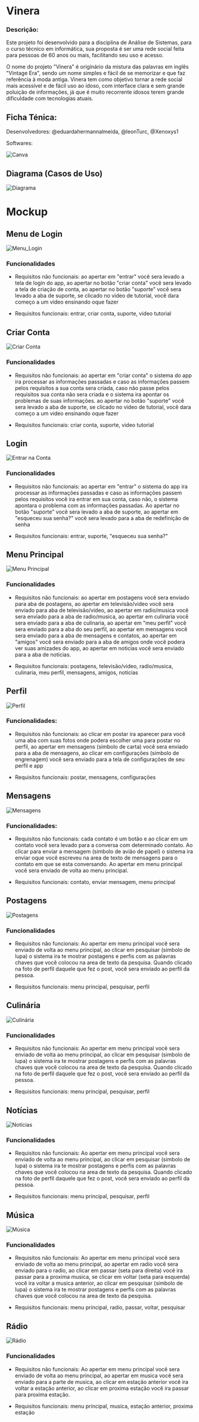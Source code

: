 # Vinera

### Descrição:
Este projeto foi desenvolvido para a disciplina de Análise de Sistemas, para o curso técnico em informática, sua proposta é ser uma rede social feita para pessoas de 60 anos ou mais, facilitando seu uso e acesso. 
  
O nome do projeto "Vinera" é originário da mistura das palavras em inglês "Vintage Era", sendo um nome simples e fácil de se memorizar e que faz referência à moda antiga. Vinera tem como objetivo tornar a rede social mais acessível e de fácil uso ao idoso, com interface clara e sem grande poluição de informações, já que é muito recorrente idosos terem grande dificuldade com tecnologias atuais.

## Ficha Ténica:

Desenvolvedores: @eduardahermannalmeida, @leonTurc, @Xenoxys1


Softwares:

![Canva](https://img.shields.io/badge/Canva-%2300C4CC.svg?style=for-the-badge&logo=Canva&logoColor=white)


## Diagrama (Casos de Uso)

![Diagrama](./)

# Mockup

## Menu de Login
![Menu_Login](./Menu_Login.png)

### Funcionalidades

- Requisitos não funcionais: ao apertar em "entrar" você sera levado a tela de login do app, ao apertar no botão "criar conta" você sera levado
  a tela de criação de conta, ao apertar no botão "suporte" você sera levado a aba de suporte, se clicado no video de tutorial, você dara começo
  a um video ensinando oque fazer


- Requisitos funcionais: entrar, criar conta, suporte, video tutorial

## Criar Conta
![Criar Conta](./Criar_Conta.png)

### Funcionalidades

- Requisitos não funcionais: ao apertar em "criar conta" o sistema do app ira processar as informações passadas
  e caso as informações passem pelos requisitos a sua conta sera criada, caso não passe pelos requisitos sua conta não
  sera criada e o sistema ira apontar os problemas de suas informações. ao apertar no botão "suporte" você sera levado
  a aba de suporte, se clicado no video de tutorial, você dara começo a um video ensinando oque fazer


- Requisitos funcionais: criar conta, suporte, video tutorial

## Login
![Entrar na Conta](./Entrar_Na_Conta.png)

### Funcionalidades

- Requisitos não funcionais:  ao apertar em "entrar" o sistema do app ira processar as informações passadas
  e caso as informações passem pelos requisitos você ira entrar em sua conta, caso não, o sistema apontara o
  problema com as informações passadas. Ao apertar no botão "suporte" você sera levado
  a aba de suporte, ao apertar em "esqueceu sua senha?" você sera levado para a aba de redefinição de senha


- Requisitos funcionais: entrar, suporte, "esqueceu sua senha?"

## Menu Principal
![Menu Principal](./Menu_Principal.png)

### Funcionalidades

- Requisitos não funcionais: ao apertar em postagens você sera enviado para aba de postagens, ao apertar em televisão/video você sera enviado para aba de televisão/video,
  ao apertar em radio/musica você sera enviado para a aba de radio/musica, ao apertar em culinaria você sera enviado para a aba de culinaria, ao apertar em "meu perfil" você sera enviado para a aba do seu perfil, ao apertar em mensagens você sera enviado para a aba de mensagens e contatos, ao apertar em "amigos" você sera enviado para a aba de amigos onde você podera ver suas amizades do app, ao apertar em noticias você sera enviado para a aba de noticias.


- Requisitos funcionais: postagens, televisão/video, radio/musica, culinaria, meu perfil, mensagens, amigos, noticias


## Perfil
![Perfil](./perfil.png)

### Funcionalidades:

- Requisitos não funcionais: ao clicar em postar ira aparecer para você uma aba com suas fotos onde podera escolher uma para postar no perfil, ao apertar em mensagens (simbolo de carta) você sera enviado para a aba de mensagens, ao clicar em configurações (simbolo de engrenagem) você sera enviado para a tela de configurações de seu perfil e app


- Requisitos funcionais: postar, mensagens, configurações


## Mensagens
![Mensagens](./mensagens.png)

### Funcionalidades:

- Requisitos não funcionais: cada contato é um botão e ao clicar em um contato você sera levado para a conversa com determinado contato. Ao clicar para enviar a mensagem (simbolo de avião de papel) o sistema ira enviar oque você escreveu na area de texto de mensagens para o contato em que se esta conversando. Ao apertar em menu principal você sera enviado de volta ao menu principal.


- Requisitos funcionais: contato, enviar mensagem, menu principal


## Postagens
![Postagens](./Postagens.png)

### Funcionalidades

- Requisitos não funcionais: Ao apertar em menu principal você sera enviado de volta ao menu principal, ao clicar em pesquisar (simbolo de lupa) o sistema ira te mostrar postagens e perfis com as palavras chaves que você colocou na area de texto da pesquisa. Quando clicado na foto de perfil daquele que fez o post, você sera enviado ao perfil da pessoa.


- Requisitos funcionais: menu principal, pesquisar, perfil


## Culinária
![Culinária](./Culinária.png)

### Funcionalidades

- Requisitos não funcionais: Ao apertar em menu principal você sera enviado de volta ao menu principal, ao clicar em pesquisar (simbolo de lupa) o sistema ira te mostrar postagens e perfis com as palavras chaves que você colocou na area de texto da pesquisa. Quando clicado na foto de perfil daquele que fez o post, você sera enviado ao perfil da pessoa.


- Requisitos funcionais: menu principal, pesquisar, perfil

## Notícias
![Notícias](./Notícias.png)

### Funcionalidades

- Requisitos não funcionais: Ao apertar em menu principal você sera enviado de volta ao menu principal, ao clicar em pesquisar (simbolo de lupa) o sistema ira te mostrar postagens e perfis com as palavras chaves que você colocou na area de texto da pesquisa. Quando clicado na foto de perfil daquele que fez o post, você sera enviado ao perfil da pessoa.


- Requisitos funcionais:  menu principal, pesquisar, perfil

## Música
![Música](./Música.png)

### Funcionalidades

- Requisitos não funcionais: Ao apertar em menu principal você sera enviado de volta ao menu principal, ao apertar em radio você sera enviado para o radio, ao clicar em passar (seta para direita) você ira passar para a proxima musica, se clicar em voltar (seta para esquerda) você ira voltar a musica anterior, ao clicar em pesquisar (simbolo de lupa) o sistema ira te mostrar postagens e perfis com as palavras chaves que você colocou na area de texto da pesquisa.


- Requisitos funcionais:  menu principal, radio, passar, voltar, pesquisar


## Rádio
![Rádio](./Rádio.png)

### Funcionalidades

- Requisitos não funcionais: Ao apertar em menu principal você sera enviado de volta ao menu principal, ao apertar em musica você sera enviado para a parte de musica, ao clicar em estação anterior você ira voltar a estação anterior, ao clicar em proxima estação você ira passar para proxima estação.


- Requisitos funcionais: menu principal, musica, estação anterior, proxima estação









